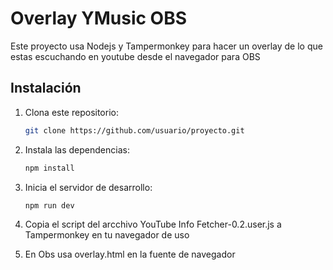 # Overlay YMusic OBS

Este proyecto usa Nodejs y Tampermonkey para hacer un overlay de lo que estas escuchando en youtube desde el navegador para OBS

## Instalación

1. Clona este repositorio:
   ```bash
   git clone https://github.com/usuario/proyecto.git
   ```
2. Instala las dependencias:
   ```bash
   npm install
   ```
3. Inicia el servidor de desarrollo:
   ```bash
   npm run dev
   ```
4. Copia el script del arcchivo YouTube Info Fetcher-0.2.user.js a Tampermonkey en tu navegador de uso

5. En Obs usa overlay.html en la fuente de navegador
